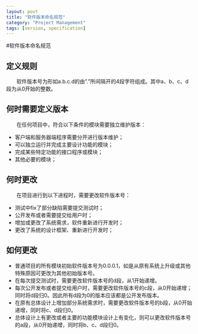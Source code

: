 ```yaml
---
layout: post
title: "软件版本命名规范"
category: "Project Management"
tags: [version, specification]
---
```



#软件版本命名规范

## 定义规则
　　软件版本号为形如a.b.c.d的由”.”所间隔开的4段字符组成。其中a、b、c、d段为从0开始的整数。

## 何时需要定义版本

　　在任何项目中，符合以下条件的模块需要独立维护版本：

* 客户端和服务器端程序需要分开进行版本维护；
* 可以独立运行并完成主要设计功能的模块；
* 完成某些特定功能的接口程序或模块；
* 其他必要的模块；

## 何时更改
　　在项目进行到以下进程时，需要更改软件版本号：

* 测试中fix了部分缺陷需要提交测试时；
* 公开发布或者需要提交给用户时；
* 增加或更改了系统需求，软件重新进行开发时；
* 更改了系统的设计框架、重新进行开发时；

## 如何更改

* 普通项目的所有模块初始软件版本号为0.0.0.1，如是从原有系统上升级或其他特殊原因可更改为其他初始版本号。
* 在每次提交测试时，需要更改软件版本号的d段，从1开始递增。
* 每次公开发布或者提交给用户时，需要更改软件版本号的c段，从0开始递增；同时将d段归0。因此所有d段为0的版本应该都是公开发布版本。
* 在原有总体设计上增加部分系统需求时，需要更改软件版本号的b段，从0开始递增，同时将c、d段归0。
* 总体设计上有更改或者主要的功能模块设计上有变化，则可以更改软件版本号的a段，从0开始递增，同时将b、c、d段归0。



